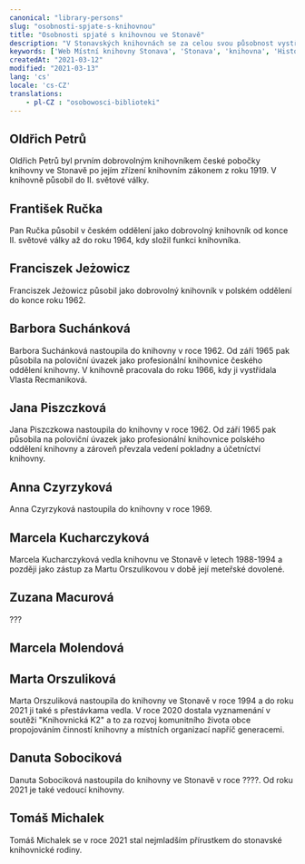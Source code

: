 ```yaml
---
canonical: "library-persons"
slug: "osobnosti-spjate-s-knihovnou"
title: "Osobnosti spjaté s knihovnou ve Stonavě"
description: "V Stonavských knihovnách se za celou svou působnost vystřídalo hodně knihovníků. Až do roku 1965 pracovali na dobrovolnické bázi. Po roce 1965 už knihovna fungovala jako profesionální."
keywords: ['Web Místní knihovny Stonava', 'Stonava', 'knihovna', 'Historie', 'Open source']
createdAt: "2021-03-12"
modified: "2021-03-13"
lang: 'cs'
locale: 'cs-CZ'
translations:
    - pl-CZ : "osobowosci-biblioteki"
---
```


## Oldřich Petrů

Oldřich Petrů byl prvním dobrovolným knihovníkem české pobočky knihovny
ve Stonavě po jejím zřízení knihovním zákonem z roku 1919. V knihovně působil
do II. světové války.

## František Ručka

Pan Ručka působil v českém oddělení jako dobrovolný knihovník od konce
II. světové války až do roku 1964, kdy složil funkci knihovníka.

## Franciszek Jeżowicz

Franciszek Jeżowicz působil jako dobrovolný knihovník v polském oddělení
do konce roku 1962.

## Barbora Suchánková

Barbora Suchánková nastoupila do knihovny v roce 1962. Od září 1965 pak působila
na poloviční úvazek jako profesionální knihovnice českého oddělení knihovny.
V knihovně pracovala do roku 1966, kdy ji vystřídala Vlasta Recmaniková.

## Jana Piszczková

Jana Piszczkowa nastoupila do knihovny v roce 1962. Od září 1965 pak působila
na poloviční úvazek jako profesionální knihovnice polského oddělení knihovny
a zároveň převzala vedení pokladny a účetníctví knihovny.

## Anna Czyrzyková

Anna Czyrzyková nastoupila do knihovny v roce 1969.

## Marcela Kucharczyková

Marcela Kucharczyková vedla knihovnu ve Stonavě v letech 1988-1994 a později
jako zástup za Martu Orszulikovou v době její meteřské dovolené.

## Zuzana Macurová

???

## Marcela Molendová

## Marta Orszuliková

Marta Orszuliková nastoupila do knihovny ve Stonavě v roce 1994 a do roku 2021
ji také s přestávkama vedla. V roce 2020 dostala vyznamenání v soutěži
"Knihovnická K2" a to za rozvoj komunitního života obce propojováním činností
knihovny a místních organizací napříč generacemi.

## Danuta Sobociková

Danuta Sobociková nastoupila do knihovny ve Stonavě v roce ????. Od roku 2021 je
také vedoucí knihovny.

## Tomáš Michalek

Tomáš Michalek se v roce 2021 stal nejmladším přírustkem do stonavské
knihovnické rodiny.
